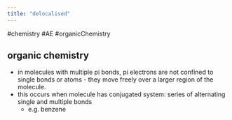 ```yaml
---
title: "delocalised"
---
```

#chemistry #AE #organicChemistry
## organic chemistry
- in molecules with multiple pi bonds, pi electrons are not confined to single bonds or atoms - they move freely over a larger region of the molecule.
- this occurs when molecule has conjugated system: series of alternating single and multiple bonds
	- e.g. benzene